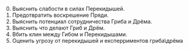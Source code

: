 0. Выяснить слабости в силах Перекидышей.
1. Предотвратить воскрешение Пряди.
2. Выяснить потенциал сотрудничества Гриба и Дрёма.
3. Выяснить что делают Гриб и Дрём.
4. Вбить клин между Гибом и Перекидышами.
5. Оценить угрозу от перекидышей и експерриментов гриба\дрёма
